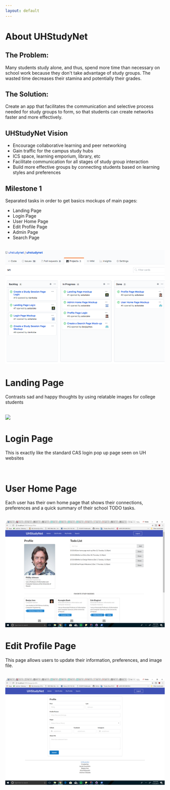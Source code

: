 ```yaml
---
layout: default
---
```


# About UHStudyNet

## The Problem:
Many students study alone, and thus, spend more time than necessary on school work because they don't take advantage of study groups. The wasted time decreases their stamina and potentially their grades. 

## The Solution:
Create an app that facilitates the communication and selective process needed for study groups to form, so that students can create networks faster and more effectively. 

## UHStudyNet Vision
 - Encourage collaborative learning and peer networking
 - Gain traffic for the campus study hubs 
 - ICS space, learning emporium, library, etc
 - Facilitate communication for all stages of study group interaction
 - Build more effective groups by connecting students based on learning styles and preferences

## Milestone 1
Separated tasks in order to get basics mockups of main pages:
 - Landing Page
 - Login Page
 - User Home Page
 - Edit Profile Page 
 - Admin Page
 - Search Page
 

 <br>
 <img class="ui medium centered image" src="/_images/M1.png">
 <br>
 
# Landing Page
Contrasts sad and happy thoughts by using relatable images for college students

 <br>
 <img class="ui medium centered image" src="/_images/LandingPage.png">
 <br>

# Login Page
This is exactly like the standard CAS login pop up page seen on UH websites 

<br>

# User Home Page
Each user has their own home page that shows their connections, preferences and a quick summary of their school TODO tasks. 

 <br>
 <img class="ui medium centered image" src="/_images/UserHomePage.png">
 <br>
 
# Edit Profile Page
This page allows users to update their information, preferences, and image file.

 <br>
 <img class="ui medium centered image" src="/_images/EditProfilePage.png">
 <br>
 

